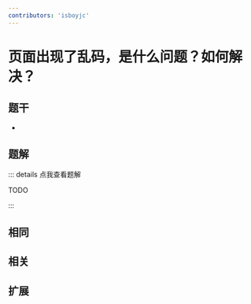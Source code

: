 ```yaml
---
contributors: 'isboyjc'
---
```


# 页面出现了乱码，是什么问题？如何解决？


## 题干

- 



## 题解

::: details 点我查看题解

  TODO

:::



## 相同


## 相关


## 扩展

